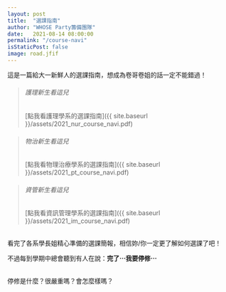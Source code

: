 ```yaml
---
layout: post
title:  "選課指南"
author: "WHOSE Party籌備團隊"
date:   2021-08-14 08:00:00
permalink: "/course-navi"
isStaticPost: false
image: road.jfif
---
```

這是一篇給大一新鮮人的選課指南，想成為卷哥卷姐的話一定不能錯過！<br>

>###### 護理新生看這兒
>[點我看護理學系的選課指南]({{ site.baseurl }}/assets/2021_nur_course_navi.pdf)


>###### 物治新生看這兒
>[點我看物理治療學系的選課指南]({{ site.baseurl }}/assets/2021_pt_course_navi.pdf)


>###### 資管新生看這兒
>[點我看資訊管理學系的選課指南]({{ site.baseurl }}/assets/2021_im_course_navi.pdf)

<br>
看完了各系學長姐精心準備的選課簡報，相信妳/你一定更了解如何選課了吧！<br>

不過每到學期中總會聽到有人在說：**完了⋯我要停修⋯**<br>
<br>

停修是什麼？很嚴重嗎？會怎麼樣嗎？


